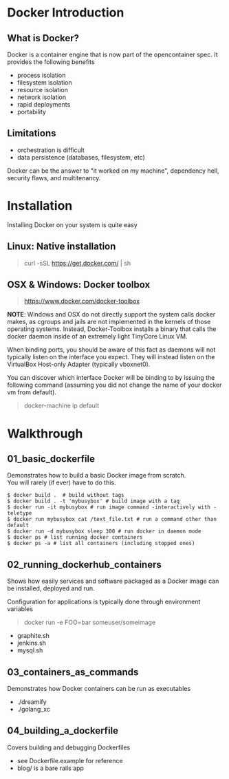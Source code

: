 # Docker Introduction

## What is Docker?
Docker is a container engine that is now part of the opencontainer spec. It
provides the following benefits
* process isolation
* filesystem isolation
* resource isolation
* network isolation
* rapid deployments
* portability

## Limitations
* orchestration is difficult
* data persistence (databases, filesystem, etc)

Docker can be the answer to "it worked on my machine", dependency hell,
security flaws, and multitenancy.

# Installation
Installing Docker on your system is quite easy

## Linux: Native installation
>curl -sSL https://get.docker.com/ | sh

## OSX & Windows: Docker toolbox
>https://www.docker.com/docker-toolbox

**NOTE**: Windows and OSX do not directly support the system calls docker 
makes, as cgroups and jails are not implemented in the kernels of those
operating systems. Instead, Docker-Toolbox installs a binary that calls
the docker daemon inside of an extremely light TinyCore Linux VM.

When binding ports, you should be aware of this fact as daemons will not
typically listen on the interface you expect. They will instead listen on
the VirtualBox Host-only Adapter (typically vboxnet0).

You can discover which interface Docker will be binding to by issuing the
following command (assuming you did not change the name of your docker vm
from default).

>docker-machine ip default


# Walkthrough

## 01_basic_dockerfile
Demonstrates how to build a basic Docker image from scratch.  
You will rarely (if ever) have to do this.
```
$ docker build .  # build without tags
$ docker build . -t 'mybusybox' # build image with a tag
$ docker run -it mybusybox # run image command -interactively with -teletype
$ docker run mybusybox cat /text_file.txt # run a command other than default
$ docker run -d mybusybox sleep 300 # run docker in daemon mode
$ docker ps # list running docker containers
$ docker ps -a # list all containers (including stopped ones)
```

## 02_running_dockerhub_containers
Shows how easily services and software packaged as a Docker image can be 
installed, deployed and run.

Configuration for applications is typically done through environment variables

>docker run -e FOO=bar someuser/someimage

* graphite.sh
* jenkins.sh
* mysql.sh

## 03_containers_as_commands
Demonstrates how Docker containers can be run as executables
* ./dreamify
* ./golang_xc

## 04_building_a_dockerfile
Covers building and debugging Dockerfiles
* see Dockerfile.example for reference
* blog/ is a bare rails app
